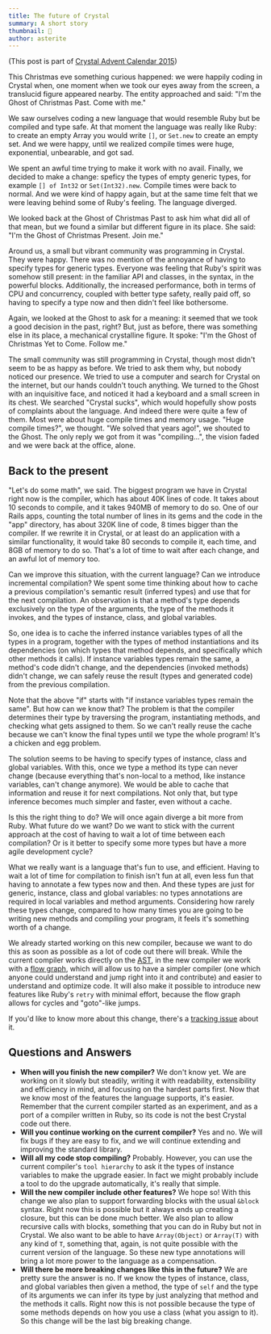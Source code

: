 ```yaml
---
title: The future of Crystal
summary: A short story
thumbnail: 🎄
author: asterite
---
```


(This post is part of [Crystal Advent Calendar 2015](http://www.adventar.org/calendars/800))

This Christmas eve something curious happened: we were happily coding in Crystal
when, one moment when we took our eyes away from the screen, a translucid figure appeared nearby.
The entity approached and said: "I'm the Ghost of Christmas Past. Come with me."

We saw ourselves coding a new language that would resemble Ruby but be compiled and type safe.
At that moment the language was really like Ruby: to create an empty Array you would write `[]`, or
`Set.new` to create an empty set. And we were happy, until we realized compile times were huge,
exponential, unbearable, and got sad.

We spent an awful time trying to make it work with no avail. Finally, we decided to make a change:
speficy the types of empty generic types, for example `[] of Int32` or `Set(Int32).new`.
Compile times were back to normal. And we were kind of happy again, but at the same time felt
that we were leaving behind some of Ruby's feeling. The language diverged.

We looked back at the Ghost of Christmas Past to ask him what did all of that mean, but we
found a similar but different figure in its place. She said:
"I'm the Ghost of Christmas Present. Join me."

Around us, a small but vibrant community was programming in Crystal. They were happy.
There was no mention of the annoyance of having to specify types for generic types. Everyone
was feeling that Ruby's spirit was somehow still present: in the familiar API and classes,
in the syntax, in the powerful blocks. Additionally, the increased performance, both in terms of
CPU and concurrency, coupled with better type safety, really paid off, so having to specify
a type now and then didn't feel like bothersome.

Again, we looked at the Ghost to ask for a meaning: it seemed that we took a good decision in the
past, right? But, just as before, there was something else in its place, a mechanical crystalline
figure. It spoke: "I'm the Ghost of Christmas Yet to Come. Follow me."

The small community was still programming in Crystal, though most didn't seem to be as happy as before.
We tried to ask them why, but nobody noticed our presence. We tried to use a computer and search
for Crystal on the internet, but our hands couldn't touch anything. We turned to the Ghost with
an inquisitive face, and noticed it had a keyboard and a small screen in its chest. We searched
"Crystal sucks", which would hopefully show posts of complaints about the language. And indeed
there were quite a few of them. Most were about huge compile times and memory usage.
"Huge compile times?", we thought. "We solved that years ago!", we shouted to the Ghost.
The only reply we got from it was "compiling...", the vision faded and we were back at the office, alone.

## Back to the present

"Let's do some math", we said. The biggest program we have in Crystal right now is the
compiler, which has about 40K lines of code. It takes about 10 seconds to compile,
and it takes 940MB of memory to do so. One of our Rails apps, counting the total number of lines
in its gems and the code in the "app" directory, has about 320K line of code, 8 times bigger than the compiler.
If we rewrite it in Crystal, or at least do an application with a similar functionality, it would
take 80 seconds to compile it, each time, and 8GB of memory to do so. That's a lot of time to wait
after each change, and an awful lot of memory too.

Can we improve this situation, with the current language? Can we introduce incremental compilation?
We spent some time thinking about how to cache a previous compilation's semantic result (inferred types)
and use that for the next compilation. An observation is that a method's type depends exclusively on the type
of the arguments, the type of the methods it invokes, and the types of instance, class, and global variables.

So, one idea is to cache the inferred instance variables types of all the types in
a program, together with the types of method instantiations and its dependencies (on which types that
method depends, and specifically which other methods it calls). If instance variables types remain
the same, a method's code didn't change, and the dependencies (invoked methods) didn't change,
we can safely reuse the result (types and generated code) from the previous compilation.

Note that the above "if" starts with "if instance variables types remain the same". But how can we
know that? The problem is that the compiler determines their type by traversing the program,
instantiating methods, and checking what gets assigned to them. So we can't really reuse the cache
because we can't know the final types until we type the whole program! It's a chicken and egg problem.

The solution seems to be having to specify types of instance, class and global variables. With this,
once we type a method its type can never change (because everything that's non-local to a method, like
instance variables, can't change anymore). We would be able to cache that information and reuse it for
next compilations. Not only that, but type inference becomes much simpler and faster, even without a
cache.

Is this the right thing to do? We will once again diverge a bit more from Ruby. What future do we want?
Do we want to stick with the current approach at the cost of having to wait a lot of time between each
compilation? Or is it better to specify some more types but have a more agile development cycle?

What we really want is a language that's fun to use, and efficient. Having
to wait a lot of time for compilation to finish isn't fun at all, even less fun that having to
annotate a few types now and then. And these types are just for generic, instance, class and global
variables: no types annotations are required in local variables and method arguments. Considering
how rarely these types change, compared to how many times you are going to be writing new methods
and compiling your program, it feels it's something worth of a change.

We already started working on this new compiler, because we want to do this as soon as possible as a lot of
code out there will break. While the current compiler works directly on the
[AST](https://en.wikipedia.org/wiki/Abstract_syntax_tree), in the new compiler we work with
a [flow graph](https://en.wikipedia.org/wiki/Control_flow_graph), which will allow us to
have a simpler compiler (one which anyone could understand and jump right into it and contribute)
and easier to understand and optimize code. It will also make it possible to introduce new features
like Ruby's `retry` with minimal effort, because the flow graph allows for cycles and "goto"-like
jumps.

If you'd like to know more about this change, there's a [tracking issue](https://github.com/crystal-lang/crystal/issues/1824)
about it.

## Questions and Answers

* **When will you finish the new compiler?** We don't know yet. We are working on it slowly but steadily,
  writing it with readability, extensibility and efficiency in mind, and focusing on the hardest parts first.
  Now that we know most of the features the language supports, it's easier. Remember that the current compiler
  started as an experiment, and as a port of a compiler written in Ruby, so its code is not the best Crystal
  code out there.
* **Will you continue working on the current compiler?** Yes and no. We will fix bugs if they are easy to fix,
  and we will continue extending and improving the standard library.
* **Will all my code stop compiling?** Probably. However, you can use the current compiler's `tool hierarchy`
  to ask it the types of instance variables to make the upgrade easier. In fact we might probably include a tool
  to do the upgrade automatically, it's really that simple.
* **Will the new compiler include other features?** We hope so! With this change we also plan to support forwarding
  blocks with the usual `&block` syntax. Right now this is possible but it always ends up creating a closure, but this
  can be done much better. We also plan to allow recursive calls with blocks, something that you can do in Ruby but
  not in Crystal. We also want to be able to have `Array(Object)` or `Array(T)` with any kind of `T`, something that,
  again, is not quite possible with the current version of the language. So these new type annotations will bring a lot
  more power to the language as a compensation.
* **Will there be more breaking changes like this in the future?** We are pretty sure the answer is no. If we know
  the types of instance, class, and global variables then given a method, the type of `self` and the type of its
  arguments we can infer its type by just analyzing that method and the methods it calls. Right now this is not
  possible because the type of some methods depends on how you use a class (what you assign to it). So this change
  will be the last big breaking change.